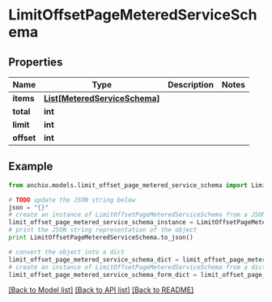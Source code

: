# LimitOffsetPageMeteredServiceSchema


## Properties

Name | Type | Description | Notes
------------ | ------------- | ------------- | -------------
**items** | [**List[MeteredServiceSchema]**](MeteredServiceSchema.md) |  | 
**total** | **int** |  | 
**limit** | **int** |  | 
**offset** | **int** |  | 

## Example

```python
from anchio.models.limit_offset_page_metered_service_schema import LimitOffsetPageMeteredServiceSchema

# TODO update the JSON string below
json = "{}"
# create an instance of LimitOffsetPageMeteredServiceSchema from a JSON string
limit_offset_page_metered_service_schema_instance = LimitOffsetPageMeteredServiceSchema.from_json(json)
# print the JSON string representation of the object
print LimitOffsetPageMeteredServiceSchema.to_json()

# convert the object into a dict
limit_offset_page_metered_service_schema_dict = limit_offset_page_metered_service_schema_instance.to_dict()
# create an instance of LimitOffsetPageMeteredServiceSchema from a dict
limit_offset_page_metered_service_schema_form_dict = limit_offset_page_metered_service_schema.from_dict(limit_offset_page_metered_service_schema_dict)
```
[[Back to Model list]](../README.md#documentation-for-models) [[Back to API list]](../README.md#documentation-for-api-endpoints) [[Back to README]](../README.md)


